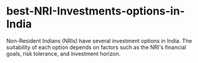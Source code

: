 # best-NRI-Investments-options-in-India
Non-Resident Indians (NRIs) have several investment options in India. The suitability of each option depends on factors such as the NRI's financial goals, risk tolerance, and investment horizon.

